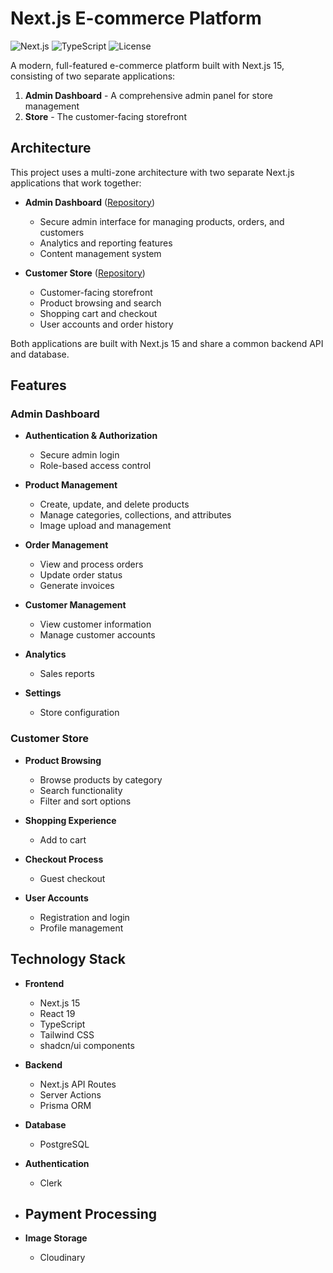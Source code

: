 # Next.js E-commerce Platform

![Next.js](https://img.shields.io/badge/Next.js-15.0-black)
![TypeScript](https://img.shields.io/badge/TypeScript-5.0-blue)
![License](https://img.shields.io/badge/License-MIT-green)

A modern, full-featured e-commerce platform built with Next.js 15, consisting of two separate applications:

1. **Admin Dashboard** - A comprehensive admin panel for store management
2. **Store** - The customer-facing storefront

## Architecture

This project uses a multi-zone architecture with two separate Next.js applications that work together:

- **Admin Dashboard** ([Repository](https://github.com/mahdi6788/e-commerce.git))
  - Secure admin interface for managing products, orders, and customers
  - Analytics and reporting features
  - Content management system

- **Customer Store** ([Repository](https://github.com/mahdi6788/ecommerce-store.git))
  - Customer-facing storefront
  - Product browsing and search
  - Shopping cart and checkout
  - User accounts and order history

Both applications are built with Next.js 15 and share a common backend API and database.

## Features

### Admin Dashboard

- **Authentication & Authorization**
  - Secure admin login
  - Role-based access control

- **Product Management**
  - Create, update, and delete products
  - Manage categories, collections, and attributes
  - Image upload and management

- **Order Management**
  - View and process orders
  - Update order status
  - Generate invoices

- **Customer Management**
  - View customer information
  - Manage customer accounts

- **Analytics**
  - Sales reports

- **Settings**
  - Store configuration

### Customer Store

- **Product Browsing**
  - Browse products by category
  - Search functionality
  - Filter and sort options

- **Shopping Experience**
  - Add to cart

- **Checkout Process**
  - Guest checkout

- **User Accounts**
  - Registration and login
  - Profile management

## Technology Stack

- **Frontend**
  - Next.js 15
  - React 19
  - TypeScript
  - Tailwind CSS
  - shadcn/ui components

- **Backend**
  - Next.js API Routes
  - Server Actions
  - Prisma ORM

- **Database**
  - PostgreSQL

- **Authentication**
  - Clerk

- **Payment Processing**
  - 

- **Image Storage**
  - Cloudinary
